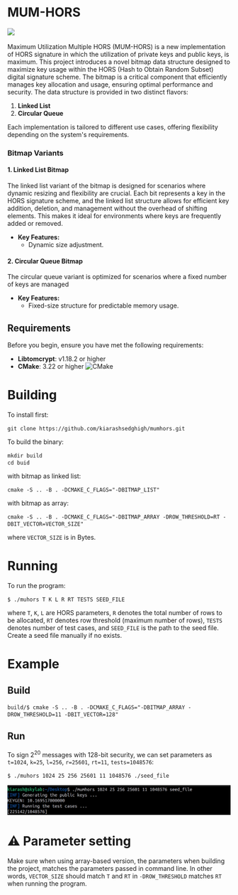 # MUM-HORS
<p>
<a href="LICENSE"><img src="https://img.shields.io/badge/License-MIT License-%23ffb243?style=flat-square"></a>
</p>

Maximum Utilization Multiple HORS (MUM-HORS) is a new implementation of 
HORS signature in which the utilization of private keys and
public keys, is maximum. This project introduces a novel bitmap data structure designed to maximize key usage within the HORS (Hash to Obtain Random Subset) digital signature scheme. The bitmap is a critical component that efficiently manages key allocation and usage, ensuring optimal performance and security. The data structure is provided in two distinct flavors:

1. **Linked List**
2. **Circular Queue**

Each implementation is tailored to different use cases, offering flexibility depending on the system's requirements.

### Bitmap Variants

#### 1. Linked List Bitmap
The linked list variant of the bitmap is designed for scenarios where dynamic resizing and flexibility are crucial. Each bit represents a key in the HORS signature scheme, and the linked list structure allows for efficient key addition, deletion, and management without the overhead of shifting elements. This makes it ideal for environments where keys are frequently added or removed.

- **Key Features:**
    - Dynamic size adjustment.

#### 2. Circular Queue Bitmap
The circular queue variant is optimized for scenarios where a fixed number of keys are managed
- **Key Features:**
    - Fixed-size structure for predictable memory usage.



## Requirements
Before you begin, ensure you have met the following requirements:
- **Libtomcrypt**: v1.18.2 or higher
- **CMake**: 3.22 or higher ![CMake](https://img.shields.io/badge/cmake-3.22%2B-blue.svg)


# Building
To install first:
```
git clone https://github.com/kiarashsedghigh/mumhors.git
```
To build the binary:
```
mkdir build
cd buid
```
with bitmap as linked list:
```
cmake -S .. -B . -DCMAKE_C_FLAGS="-DBITMAP_LIST"
```
with bitmap as array:
```
cmake -S .. -B . -DCMAKE_C_FLAGS="-DBITMAP_ARRAY -DROW_THRESHOLD=RT -DBIT_VECTOR=VECTOR_SIZE"
```
where `VECTOR_SIZE` is in Bytes.

# Running
To run the program:
```
$ ./muhors T K L R RT TESTS SEED_FILE 
```
where `T`, `K`, `L` are HORS parameters, `R` denotes the total number
of rows to be allocated, `RT` denotes row threshold (maximum number of rows),
`TESTS` denotes number of test cases, and `SEED_FILE` is the path to the seed file. Create a 
seed file manually if no exists.

# Example
## Build
```
build/$ cmake -S .. -B . -DCMAKE_C_FLAGS="-DBITMAP_ARRAY -DROW_THRESHOLD=11 -DBIT_VECTOR=128"
```

## Run 
To sign 2<sup>20</sup> messages with 128-bit security, we can set parameters 
as `t=1024`, `k=25`, `l=256`, `r=25601`, `rt=11`, `tests=1048576`:
```
$ ./muhors 1024 25 256 25601 11 1048576 ./seed_file
```
![Running_kg_test](https://github.com/kiarashsedghigh/mumhors/blob/main/figures/run_kg_test.png)

# ⚠️ Parameter setting 
Make sure when using array-based version, the parameters when building the project, 
matches the parameters passed in command line. In other words, `VECTOR_SIZE` should match
`T` and `RT` in `-DROW_THRESHOLD` matches `RT` when running the program.
